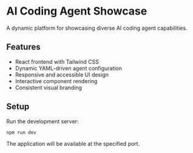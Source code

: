 # AI Coding Agent Showcase

A dynamic platform for showcasing diverse AI coding agent capabilities.

## Features

- React frontend with Tailwind CSS
- Dynamic YAML-driven agent configuration
- Responsive and accessible UI design
- Interactive component rendering
- Consistent visual branding

## Setup

Run the development server:

```bash
npm run dev
```

The application will be available at the specified port.